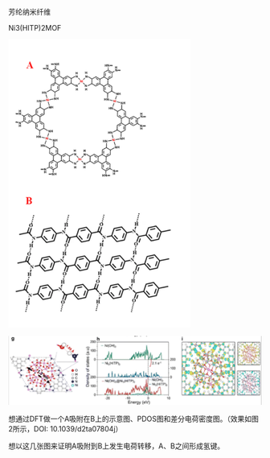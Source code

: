 芳纶纳米纤维



Ni3(HITP)2MOF





<img src="./assets/89e34515197ba05de2deb4d518049caf_.png" alt="89e34515197ba05de2deb4d518049caf_" style="zoom: 67%;" />



![daee23756a0de3e90cc6946df9108c57_](./assets/daee23756a0de3e90cc6946df9108c57_.png)





想通过DFT做一个A吸附在B上的示意图、PDOS图和差分电荷密度图。（效果如图2所示，DOI: 10.1039/d2ta07804j）

想以这几张图来证明A吸附到B上发生电荷转移，A、B之间形成氢键。